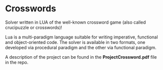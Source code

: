 # Crosswords
Solver written in LUA of the well-known crossword game (also called crucipuzzle or crosswords)!

Lua is a multi-paradigm language suitable for writing imperative, functional and object-oriented code. 
The solver is available in two formats, one developed via procedural paradigm and the other via functional paradigm.

A description of the project can be found in the **ProjectCrossword.pdf** file in the repo.

